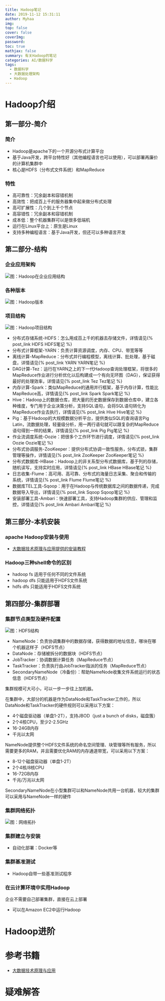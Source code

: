 ```yaml
---
title: Hadoop笔记
date: 2019-11-12 15:31:11
author: Myhaa
img:
top: false
cover: false
coverImg:
password:
toc: true
mathjax: false
summary: 有关Hadoop的笔记
categories: AI/数据科学
tags:
  - 数据科学
  - 大数据处理架构
  - Hadoop
---
```


# Hadoop介绍

## 第一部分-简介

### 简介

* Hadoop是apache下的一个开源分布式计算平台
* 基于Java开发，跨平台特性好（其他编程语言也可以使用），可以部署再廉价的计算机集群中
* 核心是HDFS（分布式文件系统）和MapReduce

### 特性

* 高可靠性：冗余副本和容错机制
* 高效性：把成百上千的服务器集中起来做分布式处理
* 高可扩展性：几个到上千个节点
* 高容错性：冗余副本和容错机制
* 成本低：整个机器集群可以是很多低端机
* 运行在Linux平台上：原生是Linux
* 支持多种编程语言：基于Java开发，但还可以多种语言开发

## 第二部分-结构

### 企业应用架构

![图：Hadoop在企业应用结构](/Hadoop/hadoop_structure.png)

### 各种版本

![图：Hadoop版本](/Hadoop/hadoop_version.png)

### 项目结构

![图：Hadoop项目结构](/Hadoop/hadoop_project_structure.jpg)

* 分布式存储系统-HDFS：怎么用成百上千的机器去存储文件，详情请见{% post_link HDFS HDFS笔记 %}
* 分布式计算框架-YARN：负责计算资源调度，内存、CPU、带宽等等
* 离线计算-MapReduce：分布式并行编程模型，离线计算、批处理，基于磁盘，详情请见{% post_link YARN YARN笔记 %}
* DAG计算-Tez：运行在YARN之上的下一代Hadoop查询处理框架，将很多的MapReduce作业进行分析优化以后构建成一个有向无环图（DAG），保证获得最好的处理效率，详情请见{% post_link Tez Tez笔记 %}
* 内存计算-Spark：类似MapReduce的通用并行框架，基于内存计算，性能比MapReduce高，详情请见{% post_link Spark Spark笔记 %}
* Hive：Hadoop上的数据仓库，把大量的历史数据保存到数据仓库中，建立各种维度，专门用于企业决策分析，支持SQL语句，会将SQL语句转化为MapReduce作业去执行，详情请见{% post_link Hive Hive笔记 %}
* Pig：基于Hadoop的大规模数据分析平台，提供类似SQL的查询语言Pig Latin，流数据处理，轻量级分析，用一两行语句就可以跟复杂的MapReduce语句得到一样的结果，详情请见{% post_link Pig Pig笔记 %}
* 作业流调度系统-Oozie：把很多个工作环节进行调度，详情请见{% post_link Oozie Oozie笔记 %}
* 分布式协调服务-ZooKeeper：提供分布式协调一致性服务，分布式锁，集群管理等操作，详情请见{% post_link ZooKeeper ZooKeeper笔记 %}
* 分布式数据库-HBase：Hadoop上的非关系型分布式数据库，基于列的存储，随机读写，支持实时应用，详情请见{% post_link HBase HBase笔记 %}
* 日志收集-Flume：高可用、高可靠、分布式的海量日志采集、聚合和传输的系统，详情请见{% post_link Flume Flume笔记 %}
* 数据库TEL工具-Sqoop：用于在Hadoop与传统数据库之间的数据传递，完成数据导入导出，详情请见{% post_link Sqoop Sqoop笔记 %}
* 安装部署工具-Ambari：快速部署工具，支持Hadoop集群的供应、管理和监控，详情请见{% post_link Ambari Ambari笔记 %}

## 第三部分-本机安装

### apache Hadoop安装与使用

* [大数据技术原理与应用提供的安装教程](<http://dblab.xmu.edu.cn/blog/285/>)

### Hadoop三种shell命令的区别

* hadoop fs 适用于任何不同的文件系统
* hadoop dfs 只能适用于HDFS文件系统
* hdfs dfs 只能适用于HDFS文件系统

## 第四部分-集群部署

### 集群节点类型及硬件配置

![图：HDFS结构](/Hadoop/hdfs_architecture.png)

* NameNode：负责协调集群中的数据存储，获得数据的地址信息，哪块在哪个机器这样子（HDFS节点）
* DataNode：存储被拆分的数据块（HDFS节点）
* JobTracker：协调数据计算任务（MapReduce节点）
* TaskTracker：负责执行由JobTracker指派的任务（MapReduce节点）
* SecondaryNameNode（冷备份）：帮助NameNode收集文件系统运行的状态信息（HDFS节点）

集群规模可大可小，可以一步一步往上加机器。

在集群中，大部分的机器是作为DataNode和TaskTracker工作的，所以DataNode和TaskTracker的硬件规则可以采用以下方案：

* 4个磁盘驱动器（单盘1-2T），支持JBOD（just a bunch of disks，磁盘簇）
* 2个4核CPU，至少2-2.5GHz
* 16-24GB内存
* 千兆以太网

NameNode提供整个HDFS文件系统的命名空间管理、块管理等所有服务，所以需要更多的RAM，并且需要优化RAM的内存通道带宽，可以采用以下方案：

* 8-12个磁盘驱动器（单盘1-2T）
* 2个4核/8核CPU
* 16-72GB内存
* 千兆/万兆以太网

SecondaryNameNode在小型集群可以和NameNode共用一台机器，较大的集群可以采用与NameNode一样的硬件

### 集群网络拓扑

![图：网络拓扑](/Hadoop/network_tuo.png)

### 集群建立与安装

* 自动化部署：Docker等

### 集群基准测试

* Hadoop自带一些基准测试程序

### 在云计算环境中实用Hadoop

企业不需要自己部署集群，直接在云上部署

* 可以在Amazon EC2中运行Hadoop

# Hadoop进阶

# 参考书籍

* [大数据技术原理与应用](<https://study.163.com/course/courseMain.htm?courseId=1002887002>)

# 疑难解答

